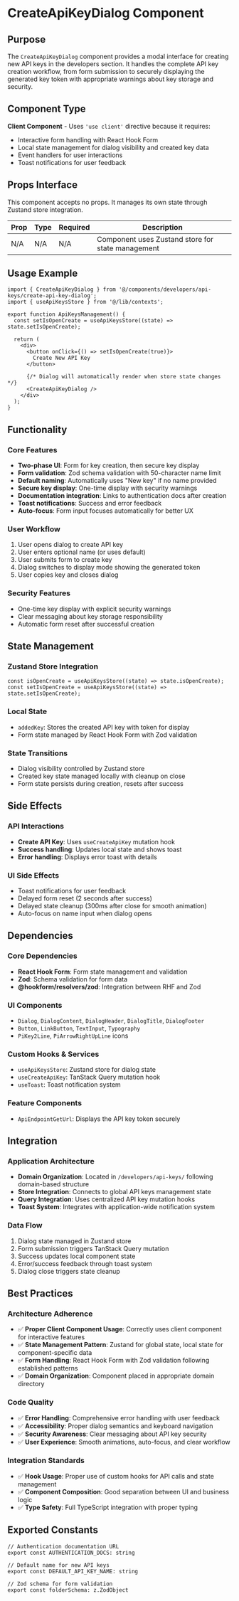 # CreateApiKeyDialog Component

## Purpose

The `CreateApiKeyDialog` component provides a modal interface for creating new API keys in the developers section. It handles the complete API key creation workflow, from form submission to securely displaying the generated key token with appropriate warnings about key storage and security.

## Component Type

**Client Component** - Uses `'use client'` directive because it requires:
- Interactive form handling with React Hook Form
- Local state management for dialog visibility and created key data
- Event handlers for user interactions
- Toast notifications for user feedback

## Props Interface

This component accepts no props. It manages its own state through Zustand store integration.

| Prop | Type | Required | Description |
|------|------|----------|-------------|
| N/A | N/A | N/A | Component uses Zustand store for state management |

## Usage Example

```tsx
import { CreateApiKeyDialog } from '@/components/developers/api-keys/create-api-key-dialog';
import { useApiKeysStore } from '@/lib/contexts';

export function ApiKeysManagement() {
  const setIsOpenCreate = useApiKeysStore((state) => state.setIsOpenCreate);

  return (
    <div>
      <button onClick={() => setIsOpenCreate(true)}>
        Create New API Key
      </button>
      
      {/* Dialog will automatically render when store state changes */}
      <CreateApiKeyDialog />
    </div>
  );
}
```

## Functionality

### Core Features
- **Two-phase UI**: Form for key creation, then secure key display
- **Form validation**: Zod schema validation with 50-character name limit
- **Default naming**: Automatically uses "New key" if no name provided
- **Secure key display**: One-time display with security warnings
- **Documentation integration**: Links to authentication docs after creation
- **Toast notifications**: Success and error feedback
- **Auto-focus**: Form input focuses automatically for better UX

### User Workflow
1. User opens dialog to create API key
2. User enters optional name (or uses default)
3. User submits form to create key
4. Dialog switches to display mode showing the generated token
5. User copies key and closes dialog

### Security Features
- One-time key display with explicit security warnings
- Clear messaging about key storage responsibility
- Automatic form reset after successful creation

## State Management

### Zustand Store Integration
```tsx
const isOpenCreate = useApiKeysStore((state) => state.isOpenCreate);
const setIsOpenCreate = useApiKeysStore((state) => state.setIsOpenCreate);
```

### Local State
- `addedKey`: Stores the created API key with token for display
- Form state managed by React Hook Form with Zod validation

### State Transitions
- Dialog visibility controlled by Zustand store
- Created key state managed locally with cleanup on close
- Form state persists during creation, resets after success

## Side Effects

### API Interactions
- **Create API Key**: Uses `useCreateApiKey` mutation hook
- **Success handling**: Updates local state and shows toast
- **Error handling**: Displays error toast with details

### UI Side Effects
- Toast notifications for user feedback
- Delayed form reset (2 seconds after success)
- Delayed state cleanup (300ms after close for smooth animation)
- Auto-focus on name input when dialog opens

## Dependencies

### Core Dependencies
- **React Hook Form**: Form state management and validation
- **Zod**: Schema validation for form data
- **@hookform/resolvers/zod**: Integration between RHF and Zod

### UI Components
- `Dialog`, `DialogContent`, `DialogHeader`, `DialogTitle`, `DialogFooter`
- `Button`, `LinkButton`, `TextInput`, `Typography`
- `PiKey2Line`, `PiArrowRightUpLine` icons

### Custom Hooks & Services
- `useApiKeysStore`: Zustand store for dialog state
- `useCreateApiKey`: TanStack Query mutation hook
- `useToast`: Toast notification system

### Feature Components
- `ApiEndpointGetUrl`: Displays the API key token securely

## Integration

### Application Architecture
- **Domain Organization**: Located in `/developers/api-keys/` following domain-based structure
- **Store Integration**: Connects to global API keys management state
- **Query Integration**: Uses centralized API key mutation hooks
- **Toast System**: Integrates with application-wide notification system

### Data Flow
1. Dialog state managed in Zustand store
2. Form submission triggers TanStack Query mutation
3. Success updates local component state
4. Error/success feedback through toast system
5. Dialog close triggers state cleanup

## Best Practices

### Architecture Adherence
- ✅ **Proper Client Component Usage**: Correctly uses client component for interactive features
- ✅ **State Management Pattern**: Zustand for global state, local state for component-specific data
- ✅ **Form Handling**: React Hook Form with Zod validation following established patterns
- ✅ **Domain Organization**: Component placed in appropriate domain directory

### Code Quality
- ✅ **Error Handling**: Comprehensive error handling with user feedback
- ✅ **Accessibility**: Proper dialog semantics and keyboard navigation
- ✅ **Security Awareness**: Clear messaging about API key security
- ✅ **User Experience**: Smooth animations, auto-focus, and clear workflow

### Integration Standards
- ✅ **Hook Usage**: Proper use of custom hooks for API calls and state management
- ✅ **Component Composition**: Good separation between UI and business logic
- ✅ **Type Safety**: Full TypeScript integration with proper typing

## Exported Constants

```tsx
// Authentication documentation URL
export const AUTHENTICATION_DOCS: string

// Default name for new API keys
export const DEFAULT_API_KEY_NAME: string

// Zod schema for form validation
export const folderSchema: z.ZodObject
```